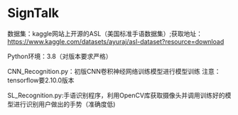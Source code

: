 # SignTalk
数据集：kaggle网站上开源的ASL（美国标准手语数据集）;获取地址：https://www.kaggle.com/datasets/ayuraj/asl-dataset?resource=download

Python环境：3.8（对版本要求严格）

CNN_Recognition.py：初版CNN卷积神经网络训练模型进行模型训练
注意：tensorflow要2.10.0版本

SL_Recognition.py:手语识别程序，利用OpenCV库获取摄像头并调用训练好的模型进行识别用户做出的手势（准确度低)
